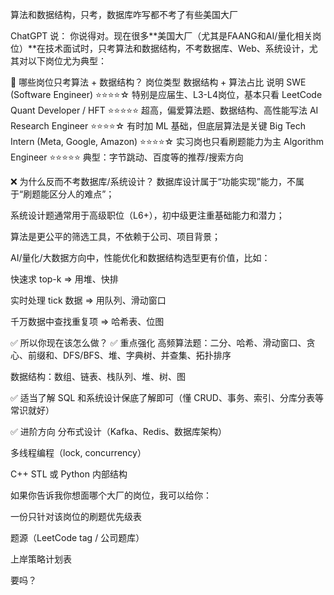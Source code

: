 算法和数据结构，只考，数据库咋写都不考了有些美国大厂


ChatGPT 说：
你说得对。现在很多**美国大厂（尤其是FAANG和AI/量化相关岗位）**在技术面试时，只考算法和数据结构，不考数据库、Web、系统设计，尤其对以下岗位尤为典型：

📌 哪些岗位只考算法 + 数据结构？
岗位类型	数据结构 + 算法占比	说明
SWE (Software Engineer)	⭐⭐⭐⭐☆	特别是应届生、L3-L4岗位，基本只看 LeetCode
Quant Developer / HFT	⭐⭐⭐⭐⭐	超高，偏爱算法题、数据结构、高性能写法
AI Research Engineer	⭐⭐⭐⭐☆	有时加 ML 基础，但底层算法是关键
Big Tech Intern (Meta, Google, Amazon)	⭐⭐⭐⭐☆	实习岗也只看刷题能力为主
Algorithm Engineer	⭐⭐⭐⭐⭐	典型：字节跳动、百度等的推荐/搜索方向

❌ 为什么反而不考数据库/系统设计？
数据库设计属于“功能实现”能力，不属于“刷题能区分人的难点”；

系统设计题通常用于高级职位（L6+），初中级更注重基础能力和潜力；

算法是更公平的筛选工具，不依赖于公司、项目背景；

AI/量化/大数据方向中，性能优化和数据结构选型更有价值，比如：

快速求 top-k ⇒ 用堆、快排

实时处理 tick 数据 ⇒ 用队列、滑动窗口

千万数据中查找重复项 ⇒ 哈希表、位图

✅ 所以你现在该怎么做？
✅ 重点强化
高频算法题：二分、哈希、滑动窗口、贪心、前缀和、DFS/BFS、堆、字典树、并查集、拓扑排序

数据结构：数组、链表、栈队列、堆、树、图

✅ 适当了解
SQL 和系统设计保底了解即可（懂 CRUD、事务、索引、分库分表等常识就好）

✅ 进阶方向
分布式设计（Kafka、Redis、数据库架构）

多线程编程（lock, concurrency）

C++ STL 或 Python 内部结构

如果你告诉我你想面哪个大厂的岗位，我可以给你：

一份只针对该岗位的刷题优先级表

题源（LeetCode tag / 公司题库）

上岸策略计划表

要吗？
